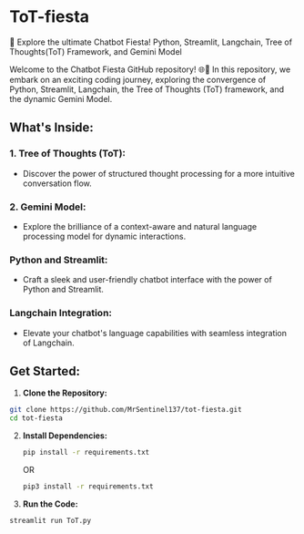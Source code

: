 # ToT-fiesta
🤖 Explore the ultimate Chatbot Fiesta! Python, Streamlit, Langchain, Tree of Thoughts(ToT) Framework, and Gemini Model

Welcome to the Chatbot Fiesta GitHub repository! 🌐💬
In this repository, we embark on an exciting coding journey, exploring the convergence of Python, Streamlit, Langchain, the Tree of Thoughts (ToT) framework, and the dynamic Gemini Model.

## What's Inside:

### 1. Tree of Thoughts (ToT): 
- Discover the power of structured thought processing for a more intuitive conversation flow.
### 2. Gemini Model: 
- Explore the brilliance of a context-aware and natural language processing model for dynamic interactions.
### Python and Streamlit: 
- Craft a sleek and user-friendly chatbot interface with the power of Python and Streamlit.
### Langchain Integration: 
- Elevate your chatbot's language capabilities with seamless integration of Langchain.

## Get Started:
1. **Clone the Repository:**
```bash
git clone https://github.com/MrSentinel137/tot-fiesta.git
cd tot-fiesta
```

2. **Install Dependencies:**
    ```bash
    pip install -r requirements.txt
    ```
     OR
    
    ```bash
    pip3 install -r requirements.txt
    ```

3. **Run the Code:**
 ```bash
 streamlit run ToT.py
```
